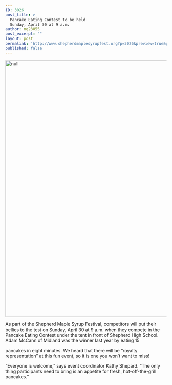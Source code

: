 ```yaml
---
ID: 3026
post_title: >
  Pancake Eating Contest to be held
  Sunday, April 30 at 9 a.m.
author: ng23055
post_excerpt: ""
layout: post
permalink: 'http://www.shepherdmaplesyrupfest.org?p=3026&preview=true&preview_id=3026'
published: false
---
```

<p><img src="http://www.shepherdmaplesyrupfest.org/wp-content/uploads/2017/04/image-3.png" width="614" height="800" alt="null" title="null"></p>
<p>As part of the Shepherd Maple Syrup Festival, competitors will put their bellies to the test on Sunday, April 30 at 9 a.m. when they compete in the Pancake Eating Contest under the tent in front of Shepherd High School. Adam McCann of Midland was the winner last year by eating 15 </p>
<p>pancakes in eight minutes. We heard that there will be “royalty representation” at this fun event, so it is one you won’t want to miss!</p>
<p></p>
<p>“Everyone is welcome,” says event coordinator Kathy Shepard. “The only thing participants need to bring is an appetite for fresh, hot-off-the-grill pancakes.”</p>